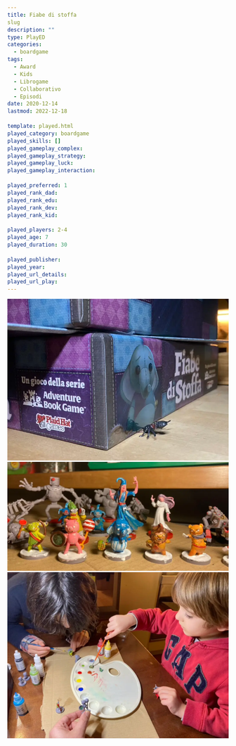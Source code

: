 ```yaml
---
title: Fiabe di stoffa
slug
description: ""
type: PlayED
categories:
  - boardgame
tags:
  - Award
  - Kids
  - Librogame
  - Collaborativo
  - Episodi
date: 2020-12-14
lastmod: 2022-12-18

template: played.html
played_category: boardgame
played_skills: []
played_gameplay_complex:
played_gameplay_strategy:
played_gameplay_luck:
played_gameplay_interaction:

played_preferred: 1
played_rank_dad: 
played_rank_edu:
played_rank_dev:
played_rank_kid: 

played_players: 2-4
played_age: 7
played_duration: 30

played_publisher: 
played_year: 
played_url_details: 
played_url_play: 
---
```


![](img/fiabe_di_stoffa.webp)
![](img/fiabe_di_stoffa_miniature.webp)
![](img/fiabe_di_stoffa_pittura.webp)
